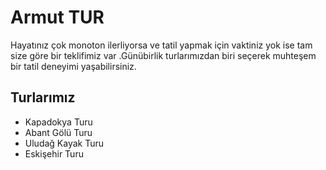 # Armut TUR
Hayatınız çok monoton ilerliyorsa ve tatil  yapmak için vaktiniz yok ise tam size göre bir teklifimiz var .Günübirlik turlarımızdan biri seçerek muhteşem bir tatil deneyimi yaşabilirsiniz.


## Turlarımız

- Kapadokya Turu
- Abant Gölü Turu
- Uludağ Kayak Turu
- Eskişehir Turu
